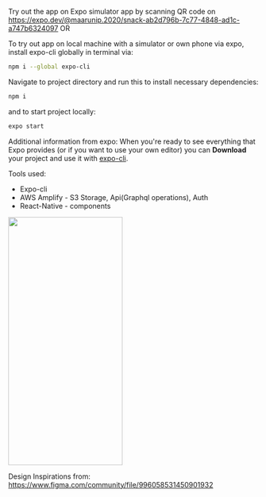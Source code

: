 Try out the app on Expo simulator app by scanning QR code on https://expo.dev/@maarunip.2020/snack-ab2d796b-7c77-4848-ad1c-a747b6324097
OR

To try out app on local machine with a simulator or own phone via expo, 
install expo-cli globally in terminal via:
```bash
npm i --global expo-cli
```
Navigate to project directory and run this to install necessary dependencies:
```bash
npm i 
```
and to start project locally: 
```bash
expo start
```

Additional information from expo:
When you're ready to see everything that Expo provides (or if you want to use your own editor) you can **Download** your project and use it with [expo-cli](https://docs.expo.io/get-started/installation).

Tools used:

- Expo-cli
- AWS Amplify - S3 Storage, Api(Graphql operations), Auth
- React-Native - components


<img src="ezgif-7-d7a381656b6e.gif" width="230" height="500"/>
<!-- <img src="ezgif-2-46d34f5c214b.gif" width="600" height="350"/> -->

Design Inspirations from: https://www.figma.com/community/file/996058531450901932
